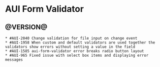 AUI Form Validator
========

@VERSION@
------

	* #AUI-2040 Change validation for file input on change event
	* #AUI-1958 When custom and default validators are used together the validators show errors without setting a value in the field
	* #AUI-1585 aui-form-validator error breaks radio button layout
	* #AUI-965 Fixed issue with select box items and displaying error messages